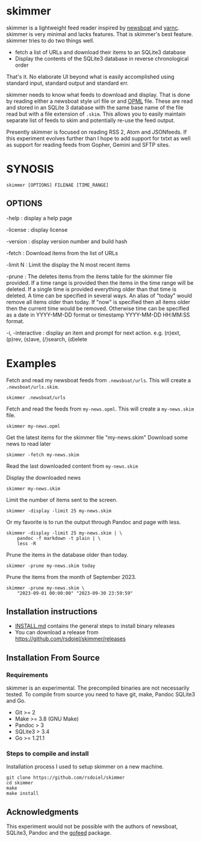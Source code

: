 
# skimmer

skimmer is a lightweight feed reader inspired by [newsboat](https://newsboat.org) and
[yarnc](https://git.mills.io/yarnsocial/yarn). skimmer is very minimal and lacks features.
That is skimmer's best feature. skimmer tries to do two things well.

- fetch a list of URLs and download their items to an SQLite3 database
- Display the contents of the SQLite3 database in reverse chronological order

That's it.  No elaborate UI beyond what is easily accomplished using standard input,
standard output and standard err.

skimmer needs to know what feeds to download and display. That is done by 
reading either a newsboat style url file or and [OPML](http://opml.org/) file.
These are read and stored in an SQLite 3 database with the same base name of the file read
but with a file extension of `.skim`.  This allows you to easily maintain separate
list of feeds to skim and potentially re-use the feed output.

Presently skimmer is focused on reading RSS 2, Atom and JSONfeeds. If this
experiment evolves further than I hope to add support for txtxt as well as
support for reading feeds from Gopher, Gemini and SFTP sites.

# SYNOSIS

~~~
skimmer [OPTIONS] FILENAE [TIME_RANGE]
~~~

## OPTIONS

-help
: display a help page

-license
: display license

-version
: display version number and build hash

-fetch
: Download items from the list of URLs

-limit N
: Limit the display the N most recent items

-prune 
: The deletes items from the items table for the skimmer file provided. If a time range is provided
then the items in the time range will be deleted. If a single time is provided everything older than
that time is deleted.  A time can be specified in several ways. An alias of "today" would remove all
items older than today. If "now" is specified then all items older then the current time would be 
removed. Otherwise time can be specified as a date in YYYY-MM-DD format or timestamp 
YYYY-MM-DD HH:MM:SS format.

-i, -interactive
: display an item and prompt for next action. e.g. (n)ext, (p)rev, (s)ave, (/)search, (d)elete

# Examples

Fetch and read my newsboat feeds from `.newsboat/urls`. This will create a `.newsboat/urls.skim`.

~~~shell
skimmer .newsboat/urls
~~~

Fetch and read the feeds from `my-news.opml`. This will create a `my-news.skim` file.

~~~shell
skimmer my-news.opml
~~~

Get the latest items for the skimmer file "my-news.skim"
Download some news to read later

~~~shell
skimmer -fetch my-news.skim
~~~

Read the last downloaded content from `my-news.skim`

Display the downloaded news

~~~shell
skimmer my-news.skim
~~~

Limit the number of items sent to the screen.

~~~shell
skimmer -display -limit 25 my-news.skim
~~~

Or my favorite is to run the output through Pandoc
and page with less.

~~~shell
skimmer -display -limit 25 my-news.skim | \
    pandoc -f markdown -t plain | \
    less -R
~~~

Prune the items in the database older than today.

~~~shell
skimmer -prune my-news.skim today
~~~

Prune the items from the month of September 2023.

~~~shell
skimmer -prune my-news.skim \
    "2023-09-01 00:00:00" "2023-09-30 23:59:59"
~~~

## Installation instructions

- [INSTALL.md](INSTALL.md) contains the general steps to install binary releases
- You can download a release from <https://github.com/rsdoiel/skimmer/releases>

## Installation From Source

### Requirements

skimmer is an experimental. The precompiled binaries are not necessarily tested.
To compile from source you need to have git, make, Pandoc SQLite3 and Go.

- Git >= 2
- Make >= 3.8 (GNU Make)
- Pandoc > 3
- SQLite3 > 3.4
- Go >= 1.21.1

### Steps to compile and install

Installation process I used to setup skimmer on a new machine.

~~~
git clone https://github.com/rsdoiel/skimmer
cd skimmer
make
make install
~~~

## Acknowledgments

This experiment would not be possible with the authors of newsboat, SQLite3,
Pandoc and the [gofeed](https://github.com/mmcdole/gofeed) package.
